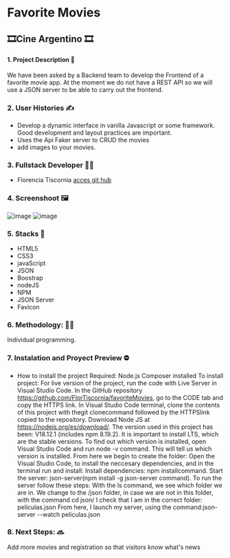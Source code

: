 # Favorite Movies
## 🎞Cine Argentino 🎞
#### 1. Project Description 📃
We have been asked by a Backend team to develop the Frontend of a favorite movie app. At the moment we do not have a REST API so we will use a JSON server to be able to carry out the frontend.

### 2. User Histories ✍
- Develop a dynamic interface in vanilla Javascript or some framework. Good development and layout practices are important.
- Uses the Api Faker server to CRUD the movies
- add images to your movies.

### 3. Fullstack Developer 👩‍💻
- Florencia Tiscornia [acces git hub](https://github.com/FlorTiscornia "acces git hub")

### 4. Screenshoot 🖼
![image](https://user-images.githubusercontent.com/116561400/209405213-62b968f7-f51c-4857-ab4c-f4f21eda1e9c.png)
![image](https://user-images.githubusercontent.com/116561400/209405273-46c5d522-8ad9-4f2e-a222-abc4f10ce4ab.png)


### 5. Stacks 🔧
- HTML5
- CSS3
- javaScript
- JSON
- Boostrap
- nodeJS
- NPM
- JSON Server
- Favicon

### 6. Methodology: 🙋‍♀️
Individual programming.

###  7. Instalation and Proyect Preview ⛔
- How to install the project Required: Node.js Composer installed To install project: For live version of the project, run the code with Live Server in Visual Studio Code. In the GitHub repository https://github.com/FlorTiscornia/favoriteMovies, go to the CODE tab and copy the HTTPS link. In Visual Studio Code terminal, clone the contents of this project with thegit clonecommand followed by the HTTPSlink copied to the repository. Download Node JS at https://nodejs.org/es/download/. The version used in this project has been: V18.12.1 (includes npm 8.19.2). It is important to install LTS, which are the stable versions. To find out which version is installed, open Visual Studio Code and run node -v command. This will tell us which version is installed. From here we begin to create the folder: Open the Visual Studio Code, to install the neccesary dependencies, and in the terminal run and install: Install dependencies: npm installcommand. Start the server: json-server(npm install -g json-server command). To run the server follow these steps: With the ls command, we see which folder we are in. We change to the /json folder, in case we are not in this folder, with the command cd json/ I check that I am in the correct folder: peliculas.json From here, I launch my server, using the command:json-server --watch peliculas.json

### 8. Next Steps: 🔜

Add more movies and registration so that visitors know what's news
